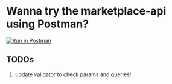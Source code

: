 # Wanna try the marketplace-api using Postman?

[![Run in Postman](https://run.pstmn.io/button.svg)](https://god.gw.postman.com/run-collection/25420267-b966153f-38c7-4333-8ab9-af64987088eb?action=collection%2Ffork&collection-url=entityId%3D25420267-b966153f-38c7-4333-8ab9-af64987088eb%26entityType%3Dcollection%26workspaceId%3D190f09f5-0111-4d2a-92ae-7762917d4c51)

## TODOs

1. update validator to check params and queries!
